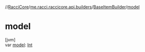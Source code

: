 //[RacciCore](../../../index.md)/[me.racci.raccicore.api.builders](../index.md)/[BaseItemBuilder](index.md)/[model](model.md)

# model

[jvm]\
var [model](model.md): [Int](https://kotlinlang.org/api/latest/jvm/stdlib/kotlin/-int/index.html)
